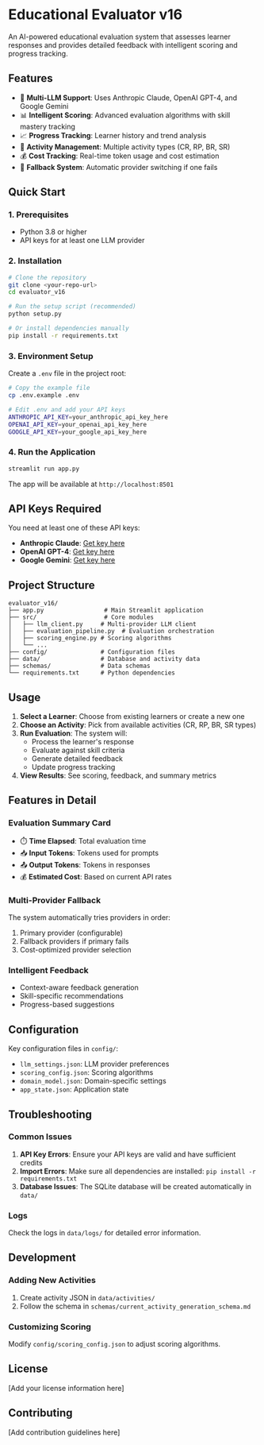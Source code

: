 # Educational Evaluator v16

An AI-powered educational evaluation system that assesses learner responses and provides detailed feedback with intelligent scoring and progress tracking.

## Features

- 🤖 **Multi-LLM Support**: Uses Anthropic Claude, OpenAI GPT-4, and Google Gemini
- 📊 **Intelligent Scoring**: Advanced evaluation algorithms with skill mastery tracking
- 📈 **Progress Tracking**: Learner history and trend analysis
- 🎯 **Activity Management**: Multiple activity types (CR, RP, BR, SR)
- 💰 **Cost Tracking**: Real-time token usage and cost estimation
- 🔄 **Fallback System**: Automatic provider switching if one fails

## Quick Start

### 1. Prerequisites
- Python 3.8 or higher
- API keys for at least one LLM provider

### 2. Installation
```bash
# Clone the repository
git clone <your-repo-url>
cd evaluator_v16

# Run the setup script (recommended)
python setup.py

# Or install dependencies manually
pip install -r requirements.txt
```

### 3. Environment Setup
Create a `.env` file in the project root:
```bash
# Copy the example file
cp .env.example .env

# Edit .env and add your API keys
ANTHROPIC_API_KEY=your_anthropic_api_key_here
OPENAI_API_KEY=your_openai_api_key_here
GOOGLE_API_KEY=your_google_api_key_here
```

### 4. Run the Application
```bash
streamlit run app.py
```

The app will be available at `http://localhost:8501`

## API Keys Required

You need at least one of these API keys:

- **Anthropic Claude**: [Get key here](https://console.anthropic.com/)
- **OpenAI GPT-4**: [Get key here](https://platform.openai.com/)
- **Google Gemini**: [Get key here](https://aistudio.google.com/)

## Project Structure

```
evaluator_v16/
├── app.py                 # Main Streamlit application
├── src/                   # Core modules
│   ├── llm_client.py     # Multi-provider LLM client
│   ├── evaluation_pipeline.py  # Evaluation orchestration
│   ├── scoring_engine.py # Scoring algorithms
│   └── ...
├── config/               # Configuration files
├── data/                 # Database and activity data
├── schemas/              # Data schemas
└── requirements.txt      # Python dependencies
```

## Usage

1. **Select a Learner**: Choose from existing learners or create a new one
2. **Choose an Activity**: Pick from available activities (CR, RP, BR, SR types)
3. **Run Evaluation**: The system will:
   - Process the learner's response
   - Evaluate against skill criteria
   - Generate detailed feedback
   - Update progress tracking
4. **View Results**: See scoring, feedback, and summary metrics

## Features in Detail

### Evaluation Summary Card
- ⏱️ **Time Elapsed**: Total evaluation time
- 📥 **Input Tokens**: Tokens used for prompts
- 📤 **Output Tokens**: Tokens in responses
- 💰 **Estimated Cost**: Based on current API rates

### Multi-Provider Fallback
The system automatically tries providers in order:
1. Primary provider (configurable)
2. Fallback providers if primary fails
3. Cost-optimized provider selection

### Intelligent Feedback
- Context-aware feedback generation
- Skill-specific recommendations
- Progress-based suggestions

## Configuration

Key configuration files in `config/`:
- `llm_settings.json`: LLM provider preferences
- `scoring_config.json`: Scoring algorithms
- `domain_model.json`: Domain-specific settings
- `app_state.json`: Application state

## Troubleshooting

### Common Issues

1. **API Key Errors**: Ensure your API keys are valid and have sufficient credits
2. **Import Errors**: Make sure all dependencies are installed: `pip install -r requirements.txt`
3. **Database Issues**: The SQLite database will be created automatically in `data/`

### Logs
Check the logs in `data/logs/` for detailed error information.

## Development

### Adding New Activities
1. Create activity JSON in `data/activities/`
2. Follow the schema in `schemas/current_activity_generation_schema.md`

### Customizing Scoring
Modify `config/scoring_config.json` to adjust scoring algorithms.

## License

[Add your license information here]

## Contributing

[Add contribution guidelines here] 